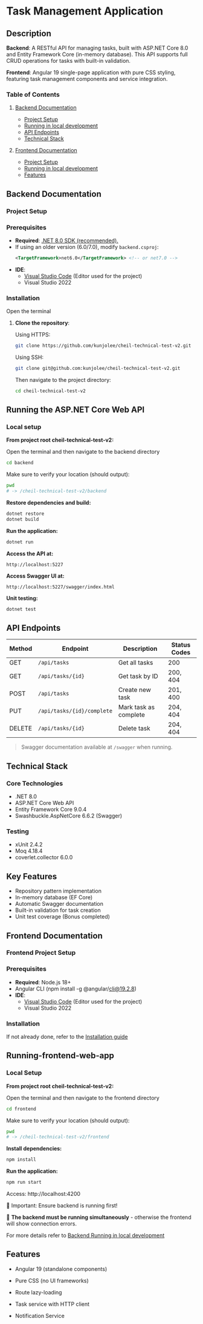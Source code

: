 # Task Management Application

## Description

**Backend**: A RESTful API for managing tasks, built with ASP.NET Core 8.0 and Entity Framework Core (in-memory database). This API supports full CRUD operations for tasks with built-in validation.

**Frontend**: Angular 19 single-page application with pure CSS styling, featuring task management components and service integration.

### Table of Contents

1. [Backend Documentation](#backend-documentation)

   - [Project Setup](#project-setup)
   - [Running in local development](#running-the-aspnet-core-web-api)
   - [API Endpoints](#api-endpoints)
   - [Technical Stack](#technical-stack)

2. [Frontend Documentation](#frontend-documentation)

   - [Project Setup](#frontend-project-setup)
   - [Running in local development](#running-frontend-web-app)
   - [Features](#features)

## Backend Documentation

### Project Setup

### Prerequisites

- **Required**: [.NET 8.0 SDK (recommended).](https://dotnet.microsoft.com/download/dotnet/8.0)
- If using an older version (6.0/7.0), modify `backend.csproj`:
  ```xml
  <TargetFramework>net6.0</TargetFramework> <!-- or net7.0 -->
  ```
- **IDE**:
  - [Visual Studio Code](https://code.visualstudio.com/) (Editor used for the project)
  - Visual Studio 2022

<!-- - [.NET 8.0 SDK](https://dotnet.microsoft.com/download/dotnet/8.0)
- IDE (Visual Studio 2022, VS Code) -->

### Installation

Open the terminal

1.  **Clone the repository**:

    Using HTTPS:

    ```bash
    git clone https://github.com/kunjolee/cheil-technical-test-v2.git
    ```

    Using SSH:

    ```bash
    git clone git@github.com:kunjolee/cheil-technical-test-v2.git
    ```

    Then navigate to the project directory:

    ```bash
    cd cheil-technical-test-v2
    ```

## Running the ASP.NET Core Web API

### Local setup

**From project root cheil-technical-test-v2:**

Open the terminal and then navigate to the backend directory

```bash
cd backend
```

Make sure to verify your location (should output):

```bash
pwd
# -> /cheil-technical-test-v2/backend

```

**Restore dependencies and build:**

```bash
dotnet restore
dotnet build
```

**Run the application:**

```bash
dotnet run
```

**Access the API at:**

```
http://localhost:5227
```

**Access Swagger UI at:**

```
http://localhost:5227/swagger/index.html
```

**Unit testing:**

```bash
dotnet test
```

## API Endpoints

| Method | Endpoint                   | Description           | Status Codes |
| ------ | -------------------------- | --------------------- | ------------ |
| GET    | `/api/tasks`               | Get all tasks         | 200          |
| GET    | `/api/tasks/{id}`          | Get task by ID        | 200, 404     |
| POST   | `/api/tasks`               | Create new task       | 201, 400     |
| PUT    | `/api/tasks/{id}/complete` | Mark task as complete | 204, 404     |
| DELETE | `/api/tasks/{id}`          | Delete task           | 204, 404     |

> Swagger documentation available at `/swagger` when running.

## Technical Stack

### Core Technologies

- .NET 8.0
- ASP.NET Core Web API
- Entity Framework Core 9.0.4
- Swashbuckle.AspNetCore 6.6.2 (Swagger)

### Testing

- xUnit 2.4.2
- Moq 4.18.4
- coverlet.collector 6.0.0

## Key Features

- Repository pattern implementation
- In-memory database (EF Core)
- Automatic Swagger documentation
- Built-in validation for task creation
- Unit test coverage (Bonus completed)

## Frontend Documentation

### Frontend Project Setup

### Prerequisites

- **Required**: Node.js 18+
- Angular CLI (npm install -g @angular/cli@19.2.8)
- **IDE**:
  - [Visual Studio Code](https://code.visualstudio.com/) (Editor used for the project)
  - Visual Studio 2022

### Installation

If not already done, refer to the [Installation guide](#installation)

## Running-frontend-web-app

### Local Setup

**From project root cheil-technical-test-v2:**

Open the terminal and then navigate to the frontend directory

```bash
cd frontend
```

Make sure to verify your location (should output):

```bash
pwd
# -> /cheil-technical-test-v2/frontend

```

**Install dependencies:**

```bash
npm install
```

**Run the application:**

```bash
npm run start
```

Access: http://localhost:4200

🚨 Important: Ensure backend is running first!

🔴 **The backend must be running simultaneously** - otherwise the frontend will show connection errors.

For more details refer to [Backend Running in local development](#running-the-aspnet-core-web-api)

## Features

- Angular 19 (standalone components)

- Pure CSS (no UI frameworks)

- Route lazy-loading

- Task service with HTTP client

- Notification Service
